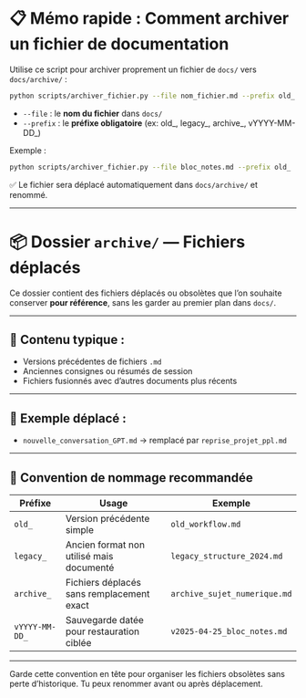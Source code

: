
# 📋 Mémo rapide : Comment archiver un fichier de documentation

Utilise ce script pour archiver proprement un fichier de `docs/` vers `docs/archive/` :

```bash
python scripts/archiver_fichier.py --file nom_fichier.md --prefix old_
```

- `--file` : le **nom du fichier** dans `docs/`
- `--prefix` : le **préfixe obligatoire** (ex: old_, legacy_, archive_, vYYYY-MM-DD_)

Exemple :
```bash
python scripts/archiver_fichier.py --file bloc_notes.md --prefix old_
```

✅ Le fichier sera déplacé automatiquement dans `docs/archive/` et renommé.

---

# 📦 Dossier `archive/` — Fichiers déplacés

Ce dossier contient des fichiers déplacés ou obsolètes que l’on souhaite conserver **pour référence**, sans les garder au premier plan dans `docs/`.

---

## 📁 Contenu typique :
- Versions précédentes de fichiers `.md`
- Anciennes consignes ou résumés de session
- Fichiers fusionnés avec d’autres documents plus récents

---

## 📄 Exemple déplacé :
- `nouvelle_conversation_GPT.md` → remplacé par `reprise_projet_ppl.md`

---

## 🧾 Convention de nommage recommandée

| Préfixe       | Usage                                              | Exemple                               |
|---------------|----------------------------------------------------|----------------------------------------|
| `old_`        | Version précédente simple                          | `old_workflow.md`                      |
| `legacy_`     | Ancien format non utilisé mais documenté           | `legacy_structure_2024.md`            |
| `archive_`    | Fichiers déplacés sans remplacement exact          | `archive_sujet_numerique.md`          |
| `vYYYY-MM-DD_`| Sauvegarde datée pour restauration ciblée          | `v2025-04-25_bloc_notes.md`           |

---

Garde cette convention en tête pour organiser les fichiers obsolètes sans perte d’historique. Tu peux renommer avant ou après déplacement.
